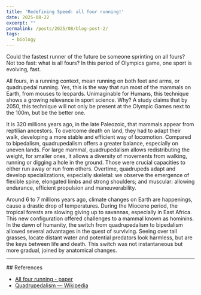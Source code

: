 ```yaml
---
title: 'Redefining Speed: all four running!'
date: 2025-08-22
excerpt: ""
permalink: /posts/2025/08/blog-post-2/
tags:
  - biology
---
```


Could the fastest runner of the future be someone sprinting on all fours? Not too fast: what is all fours? In this period of Olympics game, one sport is evolving, fast. <br>

All fours, in a running context, mean running on both feet and arms, or quadrupedal running. Yes, this is the way that run most of the mammals on Earth, from mouses to leopards. Unimaginable for Humans, this technique shows a growing relevance in sport science. Why? A study claims that by 2050, this technique will not only be present at the Olympic Games next to the 100m, but be the better one. <br>

It is 320 millions years ago, in the late Paleozoic, that mammals appear from reptilian ancestors. To overcome death on land, they had to adapt their walk, developing a more stable and efficient way of locomotion. Compared to bipedalism, quadrupedalism offers a greater balance, especially on uneven lands. For large mammal, quadrupedalism allows redistributing the weight, for smaller ones, it allows a diversity of movements from walking, running or digging a hole in the ground. Those were crucial capacities to either run away or run from others. Overtime, quadrupeds adapt and develop specializations, especially skeletal: we observe the emergence of flexible spine, elongated limbs and strong shoulders; and muscular: allowing endurance, efficient propulsion and maneuverability. <br>

Around 6 to 7 millions years ago, climate changes on Earth are happenings, cause a drastic drop of temperatures. During the Miocene period, the tropical forests are slowing giving up to savannas, especially in East Africa. This new configuration offered challenges to a mammal known as hominins. In the dawn of humanity, the switch from quadrupedalism to bipedalism allowed several advantages in the quest of surviving. Seeing over tall grasses, locate distant water and potential predators look harmless, but are the keys between life and death. This switch was not instantaneous but more gradual, joined by anatomical changes.

<hr>
## References

- [All four running - paper](https://www.ncbi.nlm.nih.gov/pmc/articles/PMC4928019/)
- [Quadrupedalism — Wikipedia](https://en.wikipedia.org/wiki/Quadrupedalism)